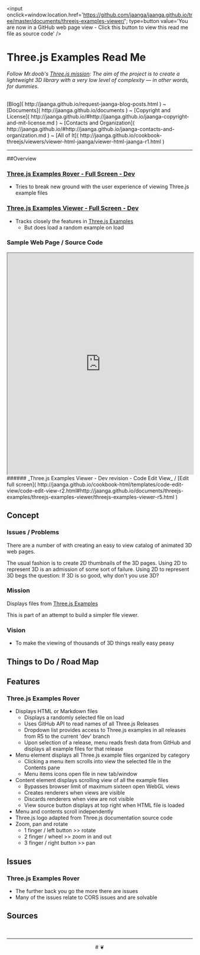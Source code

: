 <span id=topp style=display:none; >[You are now in a GitHub source code view - click this link to view this read me file as a web page]( http://jaanga.github.io/documents/threejs-examples-viewer/ "View file as a web page." ) </span>
<input onclick=window.location.href='https://github.com/jaanga/jaanga.github.io/tree/master/documents/threejs-examples-viewer/'; type=button value='You are now in a GitHub web page view - Click this button to view this read me file as source code' />


Three.js Examples Read Me
===


_Follow Mr.doob's [Three.js mission]( https://github.com/mrdoob/three.js/blob/master/README.md ): The aim of the project is to create a lightweight 3D library with a very low level of complexity — in other words, for dummies._

<br>
[Blog]( http://jaanga.github.io/request-jaanga-blog-posts.html )
~ [Documents]( http://jaanga.github.io/documents ) 
~ [Copyright and License]( http://jaanga.github.io/#http://jaanga.github.io/jaanga-copyright-and-mit-license.md ) 
~ [Contacts and Organization]( http://jaanga.github.io/#http://jaanga.github.io/jaanga-contacts-and-organization.md ) 
~ [All of It]( http://jaanga.github.io/cookbook-threejs/viewers/viewer-html-jaanga/viewer-html-jaanga-r1.html ) 

***



##Overview

### [Three.js Examples Rover - Full Screen - Dev]( http://jaanga.github.io/documents/threejs-examples/threejs-examples-rover/dev/index.html )

* Tries to break new ground with the user experience of viewing Three.js example files


### [Three.js Examples Viewer - Full Screen - Dev]( http://jaanga.github.io/documents/threejs-examples/threejs-examples-viewer/dev/index.html )

* Tracks closely the features in [Three.js Examples]( http://mrdoob.github.io/three.js/examples/ )
	* But does load a random example on load


### Sample Web Page / Source Code

<iframe class=ifr src=http://jaanga.github.io/cookbook-html/templates/code-edit-view/code-edit-view-r2.html#http://jaanga.github.io/documents/threejs-examples/threejs-examples-viewer/threejs-examples-viewer-r5.html width=100% height=600px ></iframe>  
###### _Three.js Examples Viewer - Dev revision - Code Edit View_ /  [Edit full screen]( http://jaanga.github.io/cookbook-html/templates/code-edit-view/code-edit-view-r2.html#http://jaanga.github.io/documents/threejs-examples/threejs-examples-viewer/threejs-examples-viewer-r5.html )


## Concept

### Issues / Problems
<!--

The general format is an adaptation of the ideas developed in Alexander's _et al_ [A Pattern Language]( https://books.google.com/books?id=hwAHmktpk5IC&pg=PR10#v=onepage&q&f=false ) - as sammarized on page 10.

Each pattern describes a problem which occurs over and over again in our environment, and then describes the core of the solution to that problem, in such a way that you can use this solution a million times over, without ever doing it the same way twice.

patterns are descriptions of common problems and proposal for the solutions that can be used repeatedly every time the problem is encountered and producing an different outcome.

-->

There are a number of with creating an easy to view catalog of animated 3D web pages.

The usual fashion is to create 2D thumbnails of the 3D pages. Using 2D to represent 3D is an admission of some sort of failure.
Using 2D to represent 3D begs the question: If 3D is so good, why don't you use 3D?




### Mission
<!-- a statement of a rationale, applicable now as well as in the future -->

Displays files from [Three.js Examples]( http://mrdoob.github.io/three.js/examples/ )

This is part of an attempt to build a simpler file viewer.

### Vision
<!--  a descriptive picture of a desired future state -->

* To make the viewing of thousands of 3D things really easy peasy

## Things to Do / Road Map


## Features


### Three.js Examples Rover

* Displays HTML or Markdown files
	* Displays a randomly selected file on load
	* Uses GitHub API to read names of all Three.js Releases
	* Dropdown list provides access to Three.js examples in all releases from R5 to the current 'dev' branch
	* Upon selection of a release, menu reads fresh data from GitHub and displays all example files for that release
* Menu element displays all Three.js example files organized by category
	* Clicking a menu item scrolls into view the selected file in the Contents pane
	* Menu items icons open file in new tab/window
* Content element displays scrolling view of all the example files
	* Bypasses browser limit of maximum sixteen open WebGL views
	* Creates renderers when views are visible
	* Discards renderers when view are not visible
	* View source button displays at top right when HTML file is loaded 
* Menu and contents scroll independently
* Three.js logo adapted from Three.js documentation source code
* Zoom, pan and rotate
	* 1 finger / left button >> rotate
	* 2 finger / wheel >> zoom in and out
	* 3 finger / right button >> pan


## Issues

### Three.js Examples Rover

* The further back you go the more there are issues
* Many of the issues relate to CORS issues and are solvable

 
## Sources


<br>

***

<center title="dingbat" >
# <a href=javascript:topp.scrollIntoView(); style=text-decoration:none; > ❦ </a>
</center>

